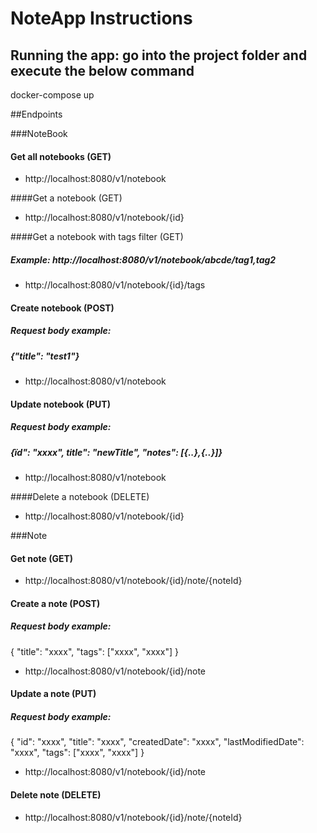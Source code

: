 # NoteApp Instructions

## Running the app: go into the project folder and execute the below command
docker-compose up

##Endpoints

###NoteBook

#### Get all notebooks (GET)
* http://localhost:8080/v1/notebook

####Get a notebook (GET)
* http://localhost:8080/v1/notebook/{id}

####Get a notebook with tags filter (GET)
##### Example: http://localhost:8080/v1/notebook/abcde/tag1,tag2
* http://localhost:8080/v1/notebook/{id}/tags

#### Create notebook (POST)
##### Request body example:
##### {"title": "test1"}
* http://localhost:8080/v1/notebook

#### Update notebook (PUT)
##### Request body example:
##### {ïd": "xxxx", title": "newTitle", "notes": \[{..},{..}]}
* http://localhost:8080/v1/notebook

####Delete a notebook (DELETE)
* http://localhost:8080/v1/notebook/{id}

###Note
#### Get note (GET)
* http://localhost:8080/v1/notebook/{id}/note/{noteId}

#### Create a note (POST)
##### Request body example:
##### 
{
"title": "xxxx",
"tags": ["xxxx",
        "xxxx"]
}
* http://localhost:8080/v1/notebook/{id}/note

#### Update a note (PUT)
##### Request body example:
##### 
{
"id": "xxxx",
"title": "xxxx",
"createdDate": "xxxx",
"lastModifiedDate": "xxxx",
"tags": ["xxxx",
"xxxx"]
}
* http://localhost:8080/v1/notebook/{id}/note


#### Delete note (DELETE)
* http://localhost:8080/v1/notebook/{id}/note/{noteId}

